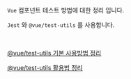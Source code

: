 ``Vue`` 컴포넌트 테스트 방법에 대한 정리 입니다.

``Jest`` 와 ``@vue/test-utils`` 를 사용합니다.

<br/>

[@vue/test-utils 기본 사용방법 정리](https://github.com/Chocobe/-Study-Vue-Test-Utils/tree/master/vue-test-utils-01)

[@vue/test-utils 활용법 정리](https://github.com/Chocobe/-Study-Vue-Test-Utils/tree/master/vue-test-utils-practice-01)
